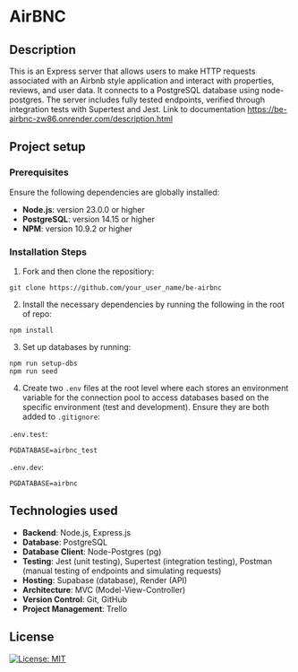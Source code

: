 # AirBNC

## Description 
This is an Express server that allows users to make HTTP requests associated with an Airbnb style application and interact with properties, reviews, and user data. It connects to a PostgreSQL database using node-postgres. The server includes fully tested endpoints, verified through integration tests with Supertest and Jest. 
Link to documentation https://be-airbnc-zw86.onrender.com/description.html 
<br>

## Project setup

### Prerequisites

Ensure the following dependencies are globally installed:
- **Node.js**: version 23.0.0 or higher
- **PostgreSQL**: version 14.15 or higher
- **NPM**: version 10.9.2 or higher

### Installation Steps

1. Fork and then clone the repositiory:
```
git clone https://github.com/your_user_name/be-airbnc
```

2. Install the necessary dependencies by running the following in the root of repo:
```
npm install
```

3. Set up databases by running:
```
npm run setup-dbs
npm run seed 
```

4. Create two `.env` files at the root level where each stores an environment variable for the connection pool to access databases based on the specific environment (test and development).
Ensure they are both added to `.gitignore`:

`.env.test`:
```
PGDATABASE=airbnc_test
```

`.env.dev`:
```
PGDATABASE=airbnc
```

## Technologies used
- **Backend**: Node.js, Express.js
- **Database**: PostgreSQL
- **Database Client**: Node-Postgres (pg)
- **Testing**: Jest (unit testing), Supertest (integration testing), Postman (manual testing of endpoints and simulating requests)
- **Hosting**: Supabase (database), Render (API)
- **Architecture**: MVC (Model-View-Controller)
- **Version Control**: Git, GitHub
- **Project Management**: Trello

## License 
[![License: MIT](https://img.shields.io/badge/License-MIT-yellow.svg)](https://opensource.org/licenses/MIT)
